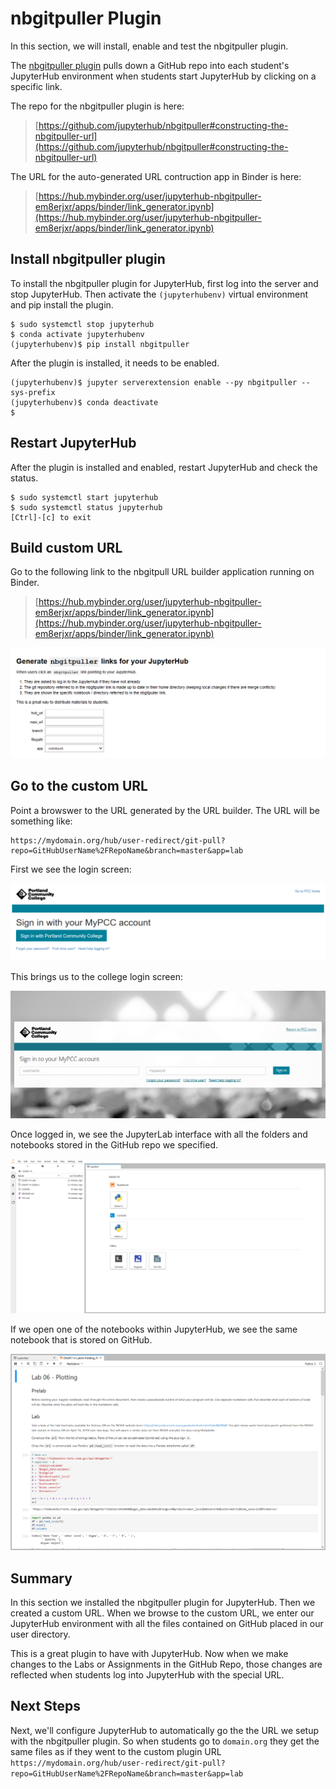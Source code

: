 # nbgitpuller Plugin

In this section, we will install, enable and test the nbgitpuller plugin.

The [nbgitpuller plugin](https://github.com/jupyterhub/nbgitpuller#constructing-the-nbgitpuller-url) pulls down a GitHub repo into each student's JupyterHub environment when students start JupyterHub by clicking on a specific link. 

The repo for the nbgitpuller plugin is here:

 > [https://github.com/jupyterhub/nbgitpuller#constructing-the-nbgitpuller-url](https://github.com/jupyterhub/nbgitpuller#constructing-the-nbgitpuller-url)

The URL for the auto-generated URL contruction app in Binder is here:

 > [https://hub.mybinder.org/user/jupyterhub-nbgitpuller-em8erjxr/apps/binder/link_generator.ipynb](https://hub.mybinder.org/user/jupyterhub-nbgitpuller-em8erjxr/apps/binder/link_generator.ipynb)

## Install nbgitpuller plugin

To install the nbgitpuller plugin for JupyterHub, first log into the server and stop JupyterHub. Then activate the ```(jupyterhubenv)``` virtual environment and pip install the plugin. 

```text
$ sudo systemctl stop jupyterhub
$ conda activate jupyterhubenv
(jupyterhubenv)$ pip install nbgitpuller
```

After the plugin is installed, it needs to be enabled.

```text
(jupyterhubenv)$ jupyter serverextension enable --py nbgitpuller --sys-prefix
(jupyterhubenv)$ conda deactivate
$
```

## Restart JupyterHub

After the plugin is installed and enabled, restart JupyterHub and check the status.

```text
$ sudo systemctl start jupyterhub
$ sudo systemctl status jupyterhub
[Ctrl]-[c] to exit
```

## Build custom URL

Go to the following link to the nbgitpull URL builder application running on Binder.

 > [https://hub.mybinder.org/user/jupyterhub-nbgitpuller-em8erjxr/apps/binder/link_generator.ipynb](https://hub.mybinder.org/user/jupyterhub-nbgitpuller-em8erjxr/apps/binder/link_generator.ipynb)

![nbgitpull URL building App](images/nbgitpull_url_generator.png)

## Go to the custom URL

Point a browswer to the URL generated by the URL builder. The URL will be something like:

```text
https://mydomain.org/hub/user-redirect/git-pull?repo=GitHubUserName%2FRepoName&branch=master&app=lab
```

 First we see the login screen:

 ![JupyterHub custom login screen](images/jupyterhub_login.png)

 This brings us to the college login screen:

 ![JupyterHub pcc login screen](images/pcc_login.png)

 Once logged in, we see the JupyterLab interface with all the folders and notebooks stored in the GitHub repo we specified.

 ![Jupyter Lab after custom link](images/jupyterlab_from_custom_link.png)

 If we open one of the notebooks within JupyterHub, we see the same notebook that is stored on GitHub.

 ![Jupyter notebook after custom link](images/lab6_from_custom_link.png)


## Summary

In this section we installed the nbgitpuller plugin for JupyterHub. Then we created a custom URL. When we browse to the custom URL, we enter our JupyterHub environment with all the files contained on GitHub placed in our user directory. 

This is a great plugin to have with JupyterHub. Now when we make changes to the Labs or Assignments in the GitHub Repo, those changes are reflected when students log into JupyterHub with the special URL.

## Next Steps

Next, we'll configure JupyterHub to automatically go the the URL we setup with the nbgitpuller plugin. So when students go to ```domain.org``` they get the same files as if they went to the custom plugin URL ```https://mydomain.org/hub/user-redirect/git-pull?repo=GitHubUserName%2FRepoName&branch=master&app=lab```


